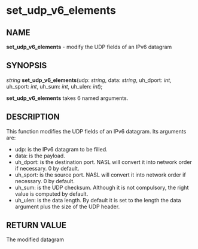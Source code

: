 # set_udp_v6_elements

## NAME

**set_udp_v6_elements** - modify the UDP fields of an IPv6 datagram

## SYNOPSIS

*string* **set_udp_v6_elements**(udp: *string*, data: *string*, uh_dport: *int*, uh_sport: *int*, uh_sum: *int*, uh_ulen: *int*);

**set_udp_v6_elements** takes 6 named arguments.

## DESCRIPTION

This function modifies the UDP fields of an IPv6 datagram. Its arguments are:

- udp: is the IPv6 datagram to be filled.
- data: is the payload.
- uh_dport: is the destination port. NASL will convert it into network order if necessary. 0 by default.
- uh_sport: is the source port. NASL will convert it into network order if necessary. 0 by default.
- uh_sum: is the UDP checksum. Although it is not compulsory, the right value is computed by default.
- uh_ulen: is the data length. By default it is set to the length the data argument plus the size of the UDP header.

## RETURN VALUE

The modified datagram
